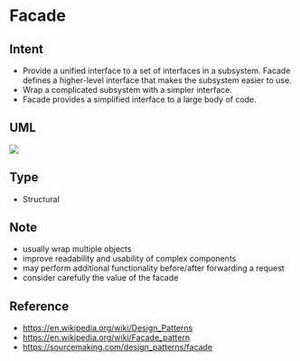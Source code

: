 # Facade

## Intent
- Provide a unified interface to a set of interfaces in a subsystem.
  Facade defines a higher-level interface that makes the subsystem
  easier to use.
- Wrap a complicated subsystem with a simpler interface.
- Facade provides a simplified interface to a large body of code.

## UML
<img src="http://yuml.me/diagram/plain/class/[Facade|+operation()],[Facade]->[Class3],[Facade]->[Class2],[Facade]->[Class1]">
<!--
[Facade|+operation()],
[Facade]->[Class3],
[Facade]->[Class2],
[Facade]->[Class1],
-->

## Type
- Structural

## Note
- usually wrap multiple objects
- improve readability and usability of complex components
- may perform additional functionality before/after forwarding a request
- consider carefully the value of the facade

## Reference
- https://en.wikipedia.org/wiki/Design_Patterns
- https://en.wikipedia.org/wiki/Facade_pattern
- https://sourcemaking.com/design_patterns/facade
